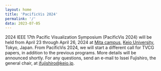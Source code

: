 ```yaml
---
layout: home
title: 'PacificVis 2024'
permalink: '/'
data: 2023-07-05
---
```


2024 IEEE 17th Pacific Visualization Symposium (PacificVis 2024) will be held from April 23 through April 26, 2024 at [Mita campus](https://www.keio.ac.jp/en/maps/mita.html), [Keio University](https://www.keio.ac.jp/en/), Tokyo, Japan.  From PacificVis 2024, we will start a different call for TVCG papers, in addition to the previous programs. More details will be announced shortly. For any questions, send an e-mail to Issei Fujishiro, the general
chair, at [ifujishiro@keio.jp](mailto:ifujishiro@keio.jp).

